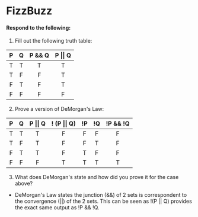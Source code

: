 # FizzBuzz
#### Respond to the following:

1. Fill out the following truth table:

| P  | Q  | P && Q | P \|\| Q |
|:--:|:--:|:------:|:--------:|
| T  | T  |    T   |     T    |
| T  | F  |    F   |     T    |
| F  | T  |    F   |     T    |
| F  | F  |    F   |     F    |


2. Prove a version of DeMorgan's Law:

| P  | Q  | P \|\| Q | ! (P \|\| Q) | !P | !Q | !P && !Q |
|:--:|:--:|:--------:|:------------:|:--:|:--:|:--------:|
| T  | T  |     T    |       F      |  F |  F |    F     |
| T  | F  |     T    |       F      |  F |  T |    F     |
| F  | T  |     T    |       F      |  T |  F |    F     |
| F  | F  |     F    |       T      |  T |  T |    T     |

3. What does DeMorgan's state and how did you prove it for the case above?
  * DeMorgan's Law states the junction (&&) of 2 sets is correspondent to the convergence (\|\|) of the 2 sets. This can be seen as !(P \|\| Q) provides the exact same output as !P && !Q.
